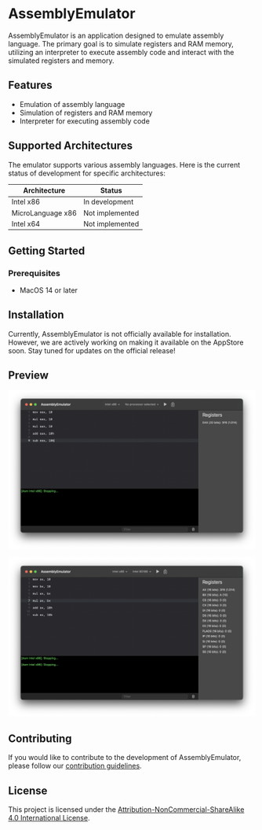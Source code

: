 # AssemblyEmulator

AssemblyEmulator is an application designed to emulate assembly language. The primary goal is to simulate registers and RAM memory, utilizing an interpreter to execute assembly code and interact with the simulated registers and memory.

## Features

- Emulation of assembly language
- Simulation of registers and RAM memory
- Interpreter for executing assembly code

## Supported Architectures

The emulator supports various assembly languages. Here is the current status of development for specific architectures:

| Architecture       | Status                |
|--------------------|-----------------------|
| Intel x86          | In development        |
| MicroLanguage x86  | Not implemented       |
| Intel x64          | Not implemented       |

## Getting Started

### Prerequisites

- MacOS 14 or later

## Installation

Currently, AssemblyEmulator is not officially available for installation. However, we are actively working on making it available on the AppStore soon. Stay tuned for updates on the official release!

## Preview

![Preview 1](https://github.com/maxland255/AssemblyEmulator/blob/main/Images/AssemblyEmulator_preview_1.png?raw=true)

![Preview 2](https://github.com/maxland255/AssemblyEmulator/blob/main/Images/AssemblyEmulator_preview_2.png?raw=true)

## Contributing

If you would like to contribute to the development of AssemblyEmulator, please follow our [contribution guidelines](CONTRIBUTING.md).

## License

This project is licensed under the [Attribution-NonCommercial-ShareAlike 4.0 International License](LICENSE).

